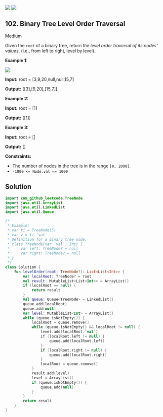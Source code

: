 [![](https://img.shields.io/github/stars/LeetCode-Top-Interview-150/LeetCode-Top-Interview-150?label=Stars&style=flat-square)](https://github.com/LeetCode-Top-Interview-150/LeetCode-Top-Interview-150)
[![](https://img.shields.io/github/forks/LeetCode-Top-Interview-150/LeetCode-Top-Interview-150?label=Fork%20me%20on%20GitHub%20&style=flat-square)](https://github.com/LeetCode-Top-Interview-150/LeetCode-Top-Interview-150/fork)

## 102\. Binary Tree Level Order Traversal

Medium

Given the `root` of a binary tree, return _the level order traversal of its nodes' values_. (i.e., from left to right, level by level).

**Example 1:**

![](https://assets.leetcode.com/uploads/2021/02/19/tree1.jpg)

**Input:** root = [3,9,20,null,null,15,7]

**Output:** [[3],[9,20],[15,7]]

**Example 2:**

**Input:** root = [1]

**Output:** [[1]]

**Example 3:**

**Input:** root = []

**Output:** []

**Constraints:**

*   The number of nodes in the tree is in the range `[0, 2000]`.
*   `-1000 <= Node.val <= 1000`

## Solution

```kotlin
import com_github_leetcode.TreeNode
import java.util.ArrayList
import java.util.LinkedList
import java.util.Queue

/*
 * Example:
 * var ti = TreeNode(5)
 * var v = ti.`val`
 * Definition for a binary tree node.
 * class TreeNode(var `val`: Int) {
 *     var left: TreeNode? = null
 *     var right: TreeNode? = null
 * }
 */
class Solution {
    fun levelOrder(root: TreeNode?): List<List<Int>> {
        var localRoot: TreeNode? = root
        val result: MutableList<List<Int>> = ArrayList()
        if (localRoot == null) {
            return result
        }
        val queue: Queue<TreeNode> = LinkedList()
        queue.add(localRoot)
        queue.add(null)
        var level: MutableList<Int> = ArrayList()
        while (queue.isNotEmpty()) {
            localRoot = queue.remove()
            while (queue.isNotEmpty() && localRoot != null) {
                level.add(localRoot.`val`)
                if (localRoot.left != null) {
                    queue.add(localRoot.left)
                }
                if (localRoot.right != null) {
                    queue.add(localRoot.right)
                }
                localRoot = queue.remove()
            }
            result.add(level)
            level = ArrayList()
            if (queue.isNotEmpty()) {
                queue.add(null)
            }
        }
        return result
    }
}
```